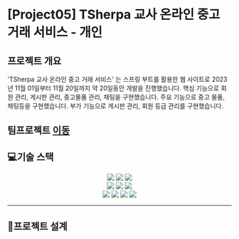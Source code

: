 # [Project05] TSherpa 교사 온라인 중고 거래 서비스 - 개인

## 프로젝트 개요
'TSherpa 교사 온라인 중고 거래 서비스' 는 스프링 부트를 활용한 웹 사이트로 2023년 11월 01일부터 11월 20일까지 약 20일동안 개발을 진행했습니다. 핵심 기능으로 회원 관리, 게시판 관리, 중고물품 관리, 채팅을 구현했습니다. 주요 기능으로 중고 물품, 채팅등을 구현했습니다. 부가 기능으로 게시판 관리, 회원 등급 관리를 구현했습니다. 

## 팀프로젝트 [이동](https://github.com/jungleGOGO/project05)

## 💻기술 스택

<div style="text-align:center;"> 
  <img src="https://img.shields.io/badge/html5-E34F26?style=for-the-badge&logo=html5&logoColor=white">
  <img src="https://img.shields.io/badge/css-1572B6?style=for-the-badge&logo=css3&logoColor=white"> 
  <img src="https://img.shields.io/badge/javascript-F7DF1E?style=for-the-badge&logo=javascript&logoColor=black"> 
  <br>
  <img src="https://img.shields.io/badge/mariaDB-003545?style=for-the-badge&logo=mariaDB&logoColor=white"> 
  <img src="https://img.shields.io/badge/Java-ED8B00?style=for-the-badge&logo=openjdk&logoColor=white"> 
  <img src="https://img.shields.io/badge/bootstrap-7952B3?style=for-the-badge&logo=bootstrap&logoColor=white">
  <br>
  <img src="https://img.shields.io/badge/git-F05032?style=for-the-badge&logo=git&logoColor=white"> 
  <img src="https://img.shields.io/badge/github-181717?style=for-the-badge&logo=github&logoColor=white"> 
  <img src="https://img.shields.io/badge/jquery-0769AD?style=for-the-badge&logo=jquery&logoColor=white">
  <img src="https://img.shields.io/badge/springboot-6DB33F?style=for-the-badge&logo=springboot&logoColor=white">
  <br>
</div>


---
## 📝프로젝트 설계
<!--
### UCD
![UCD](/readme/project05_UCD.png)

### 개념적 설계(ERD)
![ERD](/readme/project05_logic.png)

### 물리적 설계(ERD 다이어그램)
![ERD](/readme/project05_database.png)

### 클래스 다이어그램
![Class class](/readme/project5_class_board.png)
![Class chat](/readme/project5_class_chat.png)
![Class lecture](/readme/project5_class_lecture.png)
![Class member](/readme/project5_class_member.png)
![Class reservation](/readme/project4_class_reservation.png)


### 시퀀스 다이어그램
![Sequence board](/readme/project05_sequence_board.png)
![Sequence join login](/readme/project05_sequence_joinlogin.png)

---

[//]: # (## 🔧기능 구현)
-->
